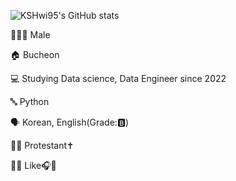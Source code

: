 ![KSHwi95's GitHub stats](https://github-readme-stats.vercel.app/api?username=KSHwi95&show_icons=true&theme=radical)

👨🏻‍🦱 Male 

🏠 Bucheon

💻 Studying Data science, Data Engineer since 2022 

🔤 Python

🗣️ Korean, English(Grade:🅱️) 

🙏🏻 Protestant✝️

👍🏻 Like🎧🎸
